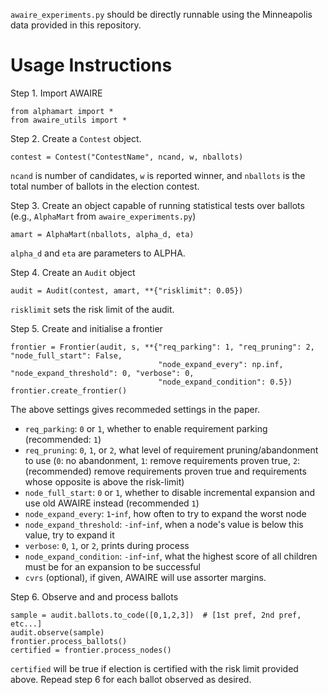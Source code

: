 `awaire_experiments.py` should be directly runnable using the Minneapolis data provided in this repository.

# Usage Instructions

Step 1.
Import AWAIRE
```
from alphamart import *
from awaire_utils import *
```

Step 2.
Create a `Contest` object. 
```
contest = Contest("ContestName", ncand, w, nballots)
```
`ncand` is number of candidates, `w` is reported winner, and `nballots` is the total number of ballots in the election contest.

Step 3.
Create an object capable of running statistical tests over ballots (e.g., `AlphaMart` from `awaire_experiments.py`)
```
amart = AlphaMart(nballots, alpha_d, eta)
```
`alpha_d` and `eta` are parameters to ALPHA.

Step 4.
Create an `Audit` object 
```
audit = Audit(contest, amart, **{"risklimit": 0.05})
```
`risklimit` sets the risk limit of the audit.

Step 5.
Create and initialise a frontier
```
frontier = Frontier(audit, s, **{"req_parking": 1, "req_pruning": 2, "node_full_start": False,
                                 "node_expand_every": np.inf, "node_expand_threshold": 0, "verbose": 0,
                                 "node_expand_condition": 0.5})
frontier.create_frontier()
```
The above settings gives recommeded settings in the paper.

* `req_parking`: `0` or `1`, whether to enable requirement parking (recommended: `1`)
* `req_pruning`: `0`, `1`, or `2`, what level of requirement pruning/abandonment to use (`0`: no abandonment, `1`: remove requirements proven true, `2`: (recommended) remove requirements proven true and requirements whose opposite is above the risk-limit)
* `node_full_start`: `0` or `1`, whether to disable incremental expansion and use old AWAIRE instead (recommended `1`)
* `node_expand_every`: `1`-`inf`, how often to try to expand the worst node
* `node_expand_threshold`: `-inf`-`inf`, when a node's value is below this value, try to expand it
* `verbose`: `0`, `1`, or `2`, prints during process
* `node_expand_condition`: `-inf`-`inf`, what the highest score of all children must be for an expansion to be successful
* `cvrs` (optional), if given, AWAIRE will use assorter margins.

Step 6.
Observe and and process ballots
```
sample = audit.ballots.to_code([0,1,2,3])  # [1st pref, 2nd pref, etc...]
audit.observe(sample)
frontier.process_ballots()
certified = frontier.process_nodes()
```
`certified` will be true if election is certified with the risk limit provided above.
Repead step 6 for each ballot observed as desired.
